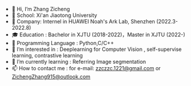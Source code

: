 - 👋 Hi, I’m Zhang Zicheng
- 🏫 School: Xi'an Jiaotong University
- 🏢 Company: Internel in HUAWEI Noah's Ark Lab, Shenzhen (2022.3-2022.8)
- 🎓 Education : Bachelor in XJTU (2018-2022)，Master in XJTU (2022-)
- 🔨 Programming Language : Python,C/C++
- 👀 I’m interested in : Deeplearning for Computer Vision , self-supervise learning, contrastive learning
- 🌱 I’m currently learning : Referring Image segmentation
- 📫 How to contact me : for e-mail: zzczzc.1221@gmail.com or  ZichengZhang915@outlook.com

<!---
zichengsaber/zichengsaber is a ✨ special ✨ repository because its `README.md` (this file) appears on your GitHub profile.
You can click the Preview link to take a look at your changes.
--->
